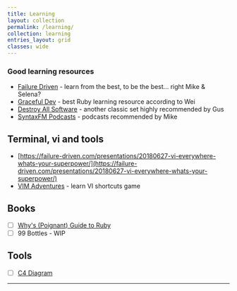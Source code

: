 ```yaml
---
title: Learning
layout: collection
permalink: /learning/
collection: learning
entries_layout: grid
classes: wide
---
```


### Good learning resources

- [Failure Driven](https://failure-driven.com/) - learn from the best, to be the best... right Mike & Selena?
- [Graceful Dev](https://graceful.dev/) - best Ruby learning resource according to Wei
- [Destroy All Software](https://www.destroyallsoftware.com/) - another classic set highly recommended by Gus
- [SyntaxFM Podcasts](https://syntax.fm/) - podcasts recommended by Mike

## Terminal, vi and tools
- [https://failure-driven.com/presentations/20180627-vi-everywhere-whats-your-superpower/](https://failure-driven.com/presentations/20180627-vi-everywhere-whats-your-superpower/)
- [VIM Adventures](https://vim-adventures.com/) - learn VI shortcuts game

## Books
- [ ] [Why's (Poignant) Guide to Ruby](https://poignant.guide/)
- [ ] 99 Bottles - WIP

## Tools
- [ ] [C4 Diagram](https://c4model.com/)
---

